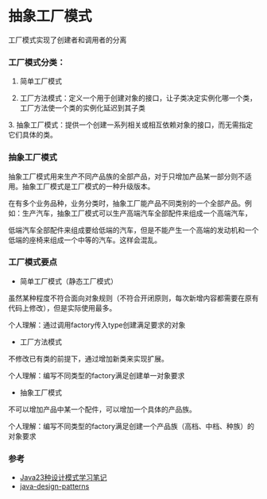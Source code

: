 # 抽象工厂模式

工厂模式实现了创建者和调用者的分离

### 工厂模式分类：

1. 简单工厂模式

2. 工厂方法模式：定义一个用于创建对象的接口，让子类决定实例化哪一个类，工厂方法使一个类的实例化延迟到其子类

​3. 抽象工厂模式：提供一个创建一系列相关或相互依赖对象的接口，而无需指定它们具体的类。

### 抽象工厂模式

抽象工厂模式用来生产不同产品族的全部产品，对于只增加产品某一部分则不适用。抽象工厂模式是工厂模式的一种升级版本。

在有多个业务品种，业务分类时，抽象工厂能产品不同类别的一个全部产品。例如：生产汽车，抽象工厂模式可以生产高端汽车全部配件来组成一个高端汽车，

低端汽车全部配件来组成要给低端的汽车，但是不能产生一个高端的发动机和一个低端的座椅来组成一个中等的汽车。这样会混乱。

### 工厂模式要点

* 简单工厂模式（静态工厂模式）

虽然某种程度不符合面向对象规则（不符合开闭原则，每次新增内容都需要在原有代码上修改），但是实际使用最多。

个人理解：通过调用factory传入type创建满足要求的对象

* 工厂方法模式

不修改已有类的前提下，通过增加新类来实现扩展。

个人理解：编写不同类型的factory满足创建单一对象要求

* 抽象工厂模式

不可以增加产品中某一个配件，可以增加一个具体的产品族。

个人理解：编写不同类型的factory满足创建一个产品族（高档、中档、种族）的对象要求

### 参考

* [Java23种设计模式学习笔记](http://www.cnblogs.com/meet/p/5116504.html)
* [java-design-patterns](https://github.com/iluwatar/java-design-patterns)


